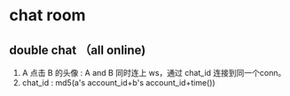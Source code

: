 # chat room

## double chat （all online)

1. A 点击 B 的头像 : A and B 同时连上 ws，通过 chat_id 连接到同一个conn。
1. chat_id : md5(a's account_id+b's account_id+time())

